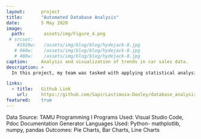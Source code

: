 ```yaml
---
layout:      project
title:       "Automated Database Analysis"
date:        5 May 2020
image:
  path:       assets/img/Figure_4.png
 # srcset:
    #1920w:   /assets/img/blog/blog/hydejack-8.jpg
   # 960w:    /assets/img/blog/blog/hydejack-8.jpg
   # 480w:    /assets/img/blog/blog/hydejack-8.jpg
caption:     Analysis and visualization of trends in car sales data.
description: >
  In this project, my team was tasked with applying statistical analysis to a single database of car sales to produce key numerical data. With this data, we then produced various infographics in order to make reasonable assumptions about the population.

links:
  - title:   Github Link
    url:     https://github.com/SapirLastimoza-Dooley/database_analysis
featured:    true
---
```


Data Source: TAMU Programming I
Programs Used: Visual Studio Code, Pdoc Documentation Generator
Languages Used: Python- mathplotlib, numpy, pandas
Outcomes: Pie Charts, Bar Charts, Line Charts
